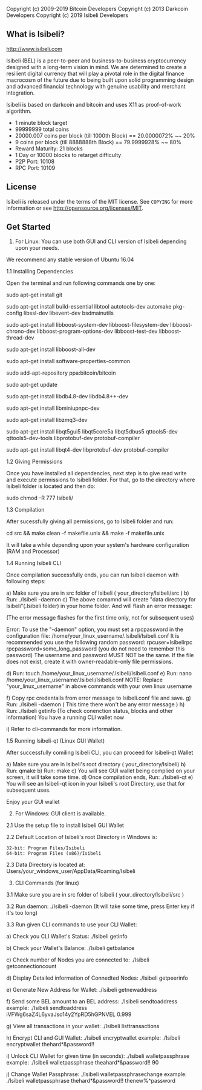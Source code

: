 Copyright (c) 2009-2019 Bitcoin Developers
Copyright (c) 2013 Darkcoin Developers
Copyright (c) 2019 Isibeli Developers

What is Isibeli?
----------------
http://www.isibeli.com

Isibeli (BEL) is a peer-to-peer and business-to-business cryptocurrency designed 
with a long-term vision in mind. We are determined to create a resilient digital 
currency that will play a pivotal role in the digital finance macrocosm of the 
future due to being built upon solid programming design and advanced financial 
technology with genuine usability and merchant integration.

Isibeli is based on darkcoin and bitcoin and uses X11 as proof-of-work algorithm.

 - 1 minute block target
 - 99999999 total coins
 - 20000.007 coins per block (till 1000th Block) == 20.0000072% ~~ 20% 
 - 9 coins per block (till 8888888th Block) == 79.9999928% ~~ 80% 
 - Reward Maturity: 21 blocks
 - 1 Day or 10000 blocks to retarget difficulty
 - P2P Port: 10108
 - RPC Port: 10109


License
-------

Isibeli is released under the terms of the MIT license. See `COPYING` for more
information or see http://opensource.org/licenses/MIT.


Get Started
-----------

1. For Linux: You can use both GUI and CLI version of Isibeli depending upon your needs.

We recommend any stable version of Ubuntu 16.04


 1.1 Installing Dependencies 

Open the terminal and run following commands one by one:


sudo apt-get install git

sudo apt-get install build-essential libtool autotools-dev automake pkg-config libssl-dev libevent-dev bsdmainutils

sudo apt-get install libboost-system-dev libboost-filesystem-dev libboost-chrono-dev libboost-program-options-dev libboost-test-dev libboost-thread-dev

sudo apt-get install libboost-all-dev

sudo apt-get install software-properties-common

sudo add-apt-repository ppa:bitcoin/bitcoin

sudo apt-get update

sudo apt-get install libdb4.8-dev libdb4.8++-dev

sudo apt-get install libminiupnpc-dev

sudo apt-get install libzmq3-dev

sudo apt-get install libqt5gui5 libqt5core5a libqt5dbus5 qttools5-dev qttools5-dev-tools libprotobuf-dev protobuf-compiler 

sudo apt-get install libqt4-dev libprotobuf-dev protobuf-compiler


 1.2 Giving Permissions

Once you have installed all dependencies, next step is to give read write and execute permissions to Isibeli folder. For that, go to the directory where Isibeli folder is located and then do:

sudo chmod -R 777 Isibeli/


 1.3 Compilation

After sucessfully giving all permissions, go to Isibeli folder and run:

cd src && make clean -f makefile.unix && make -f makefile.unix

It will take a while depending upon your system's hardware configuration (RAM and Processor)


 1.4 Running Isibeli CLI

Once compilation successfully ends, you can run Isibeli daemon with following steps:

a) Make sure you are in src folder of Isibeli ( your_directory/Isibeli/src )
b) Run: ./Isibeli -daemon
c) The above comamnd will create "data directory for Isibeli"(.Isibeli folder) in your home folder. And will flash an error message:

(The error message flashes for the first time only, not for subsequent uses)

Error: To use the "-daemon" option, you must set a rpcpassword in the configuration file:
/home/your_linux_username/.Isibeli/Isibeli.conf
It is recommended you use the following random password:
rpcuser=Isibelirpc
rpcpassword=some_long_password
(you do not need to remember this password)
The username and password MUST NOT be the same.
If the file does not exist, create it with owner-readable-only file permissions.

d) Run: touch /home/your_linux_username/.Isibeli/Isibeli.conf
e) Run: nano /home/your_linux_username/.Isibeli/Isibeli.conf
NOTE: Replace "your_linux_username" in above commands with your own linux username

f) Copy rpc credentails from error message to Isibeli.conf file and save.
g) Run: ./Isibeli -daemon ( This time there won't be any error message )
h) Run: ./Isibeli getinfo (To check conenction status, blocks and other information)
You have a running CLI wallet now

i) Refer to cli-commands for more information.

 1.5 Running Isibeli-qt (Linux GUI Wallet)

After successfully comiling Isibeli CLI, you can proceed for Isibeli-qt Wallet

a) Make sure you are in Isibeli's root directory ( your_directory/Isibeli)
b) Run: qmake
b) Run: make
c) You will see GUI wallet being complied on your screen, it will take some time.
d) Once compilation ends, Run: ./Isibeli-qt
e) You will see an Isibeli-qt icon in your Isibeli's root Directory, use that for subsequent uses.

Enjoy your GUI wallet


2. For Windows: GUI client is available.

2.1 Use the setup file to install Isibeli GUI Wallet

2.2 Default Location of Isibeli's root Directory in Windows is:
    
    32-bit: Program Files/Isibeli
    64-bit: Program Files (x86)/Isibeli

2.3 Data Directory is located at: Users/your_windows_user/AppData/Roaming/Isibeli


3. CLI Commands (for linux)

3.1 Make sure you are in src folder of Isibeli ( your_directory/Isibeli/src )

3.2 Run daemon: ./Isibeli -daemon
    (It will take some time, press Enter key if it's too long)

3.3 Run given CLI commands to use your CLI Wallet:

a) Check you CLI Wallet's Status: ./Isibeli getinfo

b) Check your Wallet's Balance: ./Isibeli getbalance

c) Check number of Nodes you are connected to: ./Isibeli getconnectioncount

d) Display Detailed information of Connedted Nodes: ./Isibeli getpeerinfo

e) Generate New Address for Wallet: ./Isibeli getnewaddress

f) Send some BEL amount to an BEL address: ./Isibeli sendtoaddress <BEL Address> <Amount>
   example: ./Isibeli sendtoaddress iVFWg6saZ4L6yvaJso14y2YpRD5hGPNVEL 0.999

g) View all transactions in your wallet: ./Isibeli listtransactions

h) Encrypt CLI and GUI Wallet: ./Isibeli encryptwallet <passphrase>
   example: ./Isibeli encryptwallet thehard*&password!!

i) Unlock CLI Wallet for given time (in seconds): ./Isibeli walletpassphrase <passphrase> <timeout>
   example: ./Isibeli walletpassphrase theahard*&password!! 90

j) Change Wallet Passphrase: ./Isibeli walletpassphrasechange <oldpassphrase> <newpassphrase>
   example: ./Isibeli walletpassphrase thehard*&password!! thenew%^password

